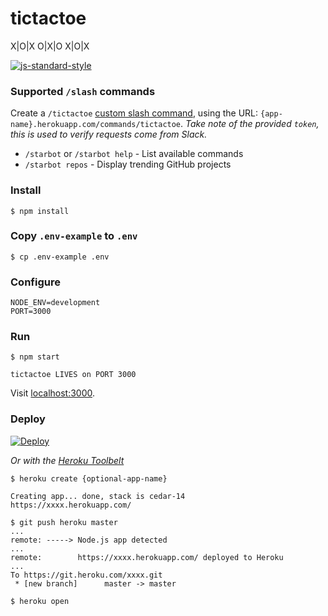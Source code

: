 # tictactoe
X|O|X
O|X|O
X|O|X


[![js-standard-style](https://cdn.rawgit.com/feross/standard/master/badge.svg)](https://github.com/feross/standard)

### Supported `/slash` commands

Create a `/tictactoe` [custom slash command](https://api.slack.com/slash-commands), using the URL: `{app-name}.herokuapp.com/commands/tictactoe`. *Take note of the provided `token`, this is used to verify requests come from Slack.*

- `/starbot` or `/starbot help` - List available commands
- `/starbot repos` - Display trending GitHub projects

### Install

```shell
$ npm install
```

### Copy `.env-example` to `.env`

```shell
$ cp .env-example .env
```

### Configure

```shell
NODE_ENV=development
PORT=3000
```
### Run

```shell
$ npm start

tictactoe LIVES on PORT 3000
```

Visit [localhost:3000](http://localhost:3000).

### Deploy

[![Deploy](https://www.herokucdn.com/deploy/button.svg)](https://heroku.com/deploy)

_Or with the [Heroku Toolbelt](https://toolbelt.heroku.com)_

```shell
$ heroku create {optional-app-name}

Creating app... done, stack is cedar-14
https://xxxx.herokuapp.com/

$ git push heroku master
...
remote: -----> Node.js app detected
...
remote:        https://xxxx.herokuapp.com/ deployed to Heroku
...
To https://git.heroku.com/xxxx.git
 * [new branch]      master -> master

$ heroku open
```
